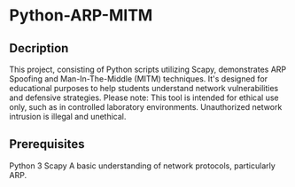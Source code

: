 # Python-ARP-MITM
## Decription
This project, consisting of Python scripts utilizing Scapy, demonstrates ARP Spoofing and Man-In-The-Middle (MITM) techniques. It's designed for educational purposes to help students understand network vulnerabilities and defensive strategies. Please note: This tool is intended for ethical use only, such as in controlled laboratory environments. Unauthorized network intrusion is illegal and unethical.
## Prerequisites
Python 3
Scapy
A basic understanding of network protocols, particularly ARP.
